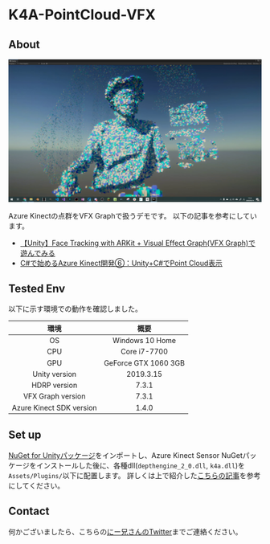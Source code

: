 # K4A-PointCloud-VFX

## About

![img](./img/vlcsnap-2020-06-22-01h04m14s426.png)

Azure Kinectの点群をVFX Graphで扱うデモです。
以下の記事を参考にしています。

- [【Unity】Face Tracking with ARKit + Visual Effect Graph(VFX Graph)で遊んでみる](https://qiita.com/mao_/items/0fffc84b2b16cf680f80)
- [C#で始めるAzure Kinect開発⑥：Unity+C#でPoint Cloud表示](https://tks-yoshinaga.hatenablog.com/entry/azurekinect-6)

## Tested Env

以下に示す環境での動作を確認しました。

|環境|概要|
|:---:|:---:|
|OS|Windows 10 Home|
|CPU|Core i7-7700|
|GPU|GeForce GTX 1060 3GB|
|Unity version|2019.3.15|
|HDRP version|7.3.1|
|VFX Graph version|7.3.1|
|Azure Kinect SDK version|1.4.0|

## Set up

[NuGet for Unityパッケージ](https://github.com/GlitchEnzo/NuGetForUnity/releases)をインポートし、Azure Kinect Sensor NuGetパッケージをインストールした後に、各種dll(`depthengine_2_0.dll`, `k4a.dll`)を`Assets/Plugins/`以下に配置します。
詳しくは上で紹介した[こちらの記事](https://tks-yoshinaga.hatenablog.com/entry/azurekinect-5)を参考にしてください。

## Contact

何かございましたら、こちらの[にー兄さんのTwitter](https:www.twitter.com/ninisan_drumath)までご連絡ください。
